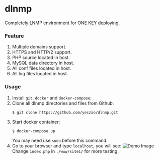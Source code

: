 # dlnmp
Completely LNMP environment for ONE KEY deploying.

### Feature
1. Multiple domains support.
2. HTTPS and HTTP/2 support.
3. PHP source located in host.
4. MySQL data directory in host.
5. All conf files located in host.
6. All log files located in host.

### Usage
1. Install `git`, `docker` and `docker-compose`;
2. Clone all dlnmp directories and files from Github:
    ```
    $ git clone https://github.com/yeszao/dlnmp.git
    ```
4. Start docker container:
    ```
    $ docker-compose up
    ```
    You may need use `sudo` before this command.
5. Go to your browser and type `localhost`, you will see:
    ![Demo Image](https://github.com/yeszao/dlnmp/raw/master/snapshot.png)
    Change `index.php` in `./www/site1/` for more testing.
